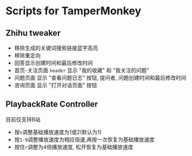 # Scripts for TamperMonkey

## Zhihu tweaker

- 移除生成的关键词搜索链接蓝字高亮
- 移除重定向
- 回答显示创建时间和最后修改时间
- 首页-关注页面 `header` 显示 "我的收藏" 和 "我关注的问题"
- 问题页面 显示 "查看问题日志" 按钮, 提问者, 问题创建时间和最后修改时间
- 咨询页面 显示 "打开对话页面" 按钮

## PlaybackRate Controller

目前仅支持B站

- 按`s`调整基础播放速度为1或2(默认为1)
- 按`1-9`调整播放速度为相应倍速,再按一次恢复为基础播放速度
- 按住`r`调整为4倍播放速度, 松开恢复为基础播放速度
